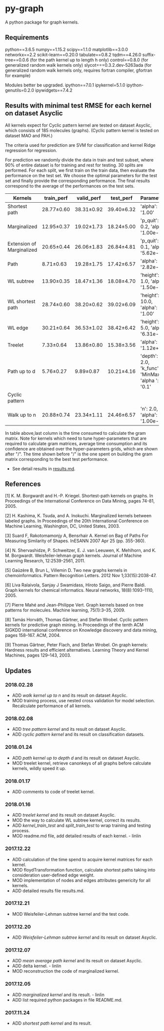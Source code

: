 # py-graph
A python package for graph kernels.

## Requirements

python==3.6.5
numpy==1.15.2
scipy==1.1.0
matplotlib==3.0.0
networkx==2.2
scikit-learn==0.20.0
tabulate==0.8.2
tqdm==4.26.0
suffix-tree==0.0.6 (for the path kernel up to length h only)
control==0.8.0 (for generalized random walk kernels only)
slycot===0.3.2.dev-5263ada (for generalized random walk kernels only, requires fortran compiler, gfortran for example)

Modules better be upgraded.
ipython==7.0.1
ipykernel=5.1.0
ipython-genutils=0.2.0
ipywidgets==7.4.2

## Results with minimal test RMSE for each kernel on dataset Asyclic

All kernels expect for Cyclic pattern kernel are tested on dataset Asyclic, which consists of 185 molecules (graphs). (Cyclic pattern kernel is tested on dataset MAO and PAH.)

The criteria used for prediction are SVM for classification and kernel Ridge regression for regression.

For prediction we randomly divide the data in train and test subset, where 90\% of entire dataset is for training and rest for testing. 30 splits are performed. For each split, we first train on the train data, then evaluate the performance on the test set. We choose the optimal parameters for the test set and finally provide the corresponding performance. The final results correspond to the average of the performances on the test sets.

| Kernels                   | train_perf | valid_perf | test_perf  | Parameters                                       | gram_matrix_time          |
|---------------------------|------------|------------|------------|--------------------------------------------------|---------------------------|
| Shortest path             | 28.77±0.60 | 38.31±0.92 | 39.40±6.32 | 'alpha': '1.00'                                  | 13.54"                    |
| Marginalized              | 12.95±0.37 | 19.02±1.73 | 18.24±5.00 | 'p_quit': 0.2, 'alpha': '1.00e-04'               | 437.04"/447.44"±5.32"     |
| Extension of Marginalized | 20.65±0.44 | 26.06±1.83 | 26.84±4.81 | 'p_quit': 0.1, 'alpha': '5.62e-04'               | 6388.50"/6266.67"±149.16" |
| Path                      | 8.71±0.63  | 19.28±1.75 | 17.42±6.57 | 'alpha': '2.82e-02'                              | 21.94"                    |
| WL subtree                | 13.90±0.35 | 18.47±1.36 | 18.08±4.70 | 'height': 1.0, 'alpha': '1.50e-03'               | 0.79"/1.32"±0.76"         |
| WL shortest path          | 28.74±0.60 | 38.20±0.62 | 39.02±6.09 | 'height': 10.0, 'alpha': '1.00'                  | 146.83"/80.63"±45.04"     |
| WL edge                   | 30.21±0.64 | 36.53±1.02 | 38.42±6.42 | 'height': 5.0, 'alpha': '6.31e-01'               | 5.24"/5.15"±2.83"         |
| Treelet                   | 7.33±0.64  | 13.86±0.80 | 15.38±3.56 | 'alpha': '1.12e+01'                              | 0.48"                     |
| Path up to d              | 5.76±0.27  | 9.89±0.87  | 10.21±4.16 | 'depth': 2.0, 'k_func': 'MinMax', 'alpha	': '0.1' | 0.56"/1.16"±0.75"         |
| Cyclic pattern            |            |            |            |                                                  |                           |
| Walk up to n              | 20.88±0.74 | 23.34±1.11 | 24.46±6.57 | 'n': 2.0, 'alpha': '1.00e-03'                    | 0.56"/331.70"±753.44"     |

In table above,last column is the time consumed to calculate the gram matrix. Note for
kernels which need to tune hyper-parameters that are required to calculate gram
matrices, average time consumption and its confidence are obtained over the
hyper-parameters grids, which are shown after "/". The time shown before "/"
is the one spent on building the gram matrix corresponding to the best test
performance.

* See detail results in [results.md](pygraph/kernels/results.md).

## References
[1] K. M. Borgwardt and H.-P. Kriegel. Shortest-path kernels on graphs. In Proceedings of the International Conference on Data Mining, pages 74-81, 2005.

[2] H. Kashima, K. Tsuda, and A. Inokuchi. Marginalized kernels between labeled graphs. In Proceedings of the 20th International Conference on Machine Learning, Washington, DC, United States, 2003.

[3] Suard F, Rakotomamonjy A, Bensrhair A. Kernel on Bag of Paths For Measuring Similarity of Shapes. InESANN 2007 Apr 25 (pp. 355-360).

[4] N. Shervashidze, P. Schweitzer, E. J. van Leeuwen, K. Mehlhorn, and K. M. Borgwardt. Weisfeiler-lehman graph kernels. Journal of Machine Learning Research, 12:2539-2561, 2011.

[5] Gaüzère B, Brun L, Villemin D. Two new graphs kernels in chemoinformatics. Pattern Recognition Letters. 2012 Nov 1;33(15):2038-47.

[6] Liva Ralaivola, Sanjay J Swamidass, Hiroto Saigo, and Pierre Baldi. Graph kernels for chemical informatics. Neural networks, 18(8):1093–1110, 2005.

[7] Pierre Mahé and Jean-Philippe Vert. Graph kernels based on tree patterns for molecules. Machine learning, 75(1):3–35, 2009.

[8] Tamás Horváth, Thomas Gärtner, and Stefan Wrobel. Cyclic pattern kernels for predictive graph mining. In Proceedings of the tenth ACM SIGKDD international conference on Knowledge discovery and data mining, pages 158–167. ACM, 2004.

[9] Thomas Gärtner, Peter Flach, and Stefan Wrobel. On graph kernels: Hardness results and efficient alternatives. Learning Theory and Kernel Machines, pages 129–143, 2003.

## Updates
### 2018.02.28
* ADD *walk kernel up to n* and its result on dataset Asyclic.
* MOD training process, use nested cross validation for model selection. Recalculate performance of all kernels.
### 2018.02.08
* ADD *tree pattern kernel* and its result on dataset Asyclic.
* ADD *cyclic pattern kernel* and its result on classification datasets.
### 2018.01.24
* ADD *path kernel up to depth d* and its result on dataset Asyclic.
* MOD treelet kernel, retrieve canonkeys of all graphs before calculate kernels, wildly speed it up.
### 2018.01.17
* ADD comments to code of treelet kernel.
### 2018.01.16
* ADD *treelet kernel* and its result on dataset Asyclic.
* MOD the way to calculate WL subtree kernel, correct its results.
* ADD *kernel_train_test* and *split_train_test* to wrap training and testing process.
* MOD readme.md file, add detailed results of each kernel. - linlin
### 2017.12.22
* ADD calculation of the time spend to acquire kernel matrices for each kernel.
* MOD floydTransformation function, calculate shortest paths taking into consideration user-defined edge weight.
* MOD implementation of nodes and edges attributes genericity for all kernels.
* ADD detailed results file results.md.
### 2017.12.21
* MOD Weisfeiler-Lehman subtree kernel and the test code.
### 2017.12.20
* ADD *Weisfeiler-Lehman subtree kernel* and its result on dataset Asyclic.
### 2017.12.07
* ADD *mean average path kernel* and its result on dataset Asyclic.
* ADD delta kernel. - linlin
* MOD reconstruction the code of marginalized kernel.
### 2017.12.05
* ADD *marginalized kernel* and its result. - linlin
* ADD list required python packages in file README.md.
### 2017.11.24
* ADD *shortest path kernel* and its result.
